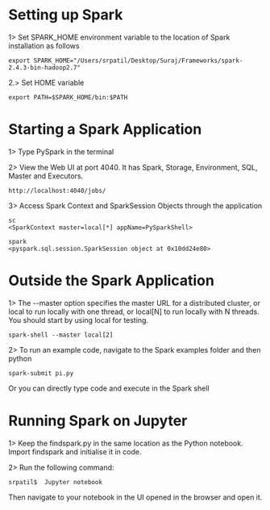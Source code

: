 # Setting up Spark

1> Set SPARK_HOME environment variable to the location of Spark installation as follows

	export SPARK_HOME="/Users/srpatil/Desktop/Suraj/Frameworks/spark-2.4.3-bin-hadoop2.7"

2.> Set HOME variable 

	export PATH=$SPARK_HOME/bin:$PATH

# Starting a Spark Application

1> Type PySpark in the terminal

2> View the Web UI at port 4040. It has Spark, Storage, Environment, SQL, Master and Executors.

	http://localhost:4040/jobs/

3> Access Spark Context and SparkSession Objects through the application

	sc
	<SparkContext master=local[*] appName=PySparkShell>

	spark
	<pyspark.sql.session.SparkSession object at 0x10dd24e80>

# Outside the Spark Application

1> The --master option specifies the master URL for a distributed cluster, or local to run locally with one thread, or local[N] to run locally with N threads. You should start by using local for testing.

	spark-shell --master local[2]

2> To run an example code, navigate to the Spark examples folder and then python

	spark-submit pi.py

Or you can directly type code and execute in the Spark shell


# Running Spark on Jupyter

1> Keep the findspark.py in the same location as the Python notebook. Import findspark 
and initialise it in code.

2> Run the following command:

	srpatil$  Jupyter notebook

Then navigate to your notebook in the UI opened in the browser and open it.
